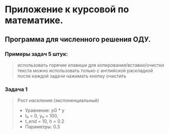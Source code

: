 # Приложение к курсовой по математике.
## Программа для численного решения ОДУ.
### Примеры задач 5 штук:
> использовать горячие клавиши для копирования/вставки/очистки текста можно использовать только с английской раскладкой
> после каждой задачи нажимать кнопку очистить
### Задача 1
> Рост населения (экспоненциальный)
> - Уравнение: p0 * y
> - t₀ = 0, y₀ = 100,
> - t_end = 10, h = 0.2
> - Параметры: 0.3


